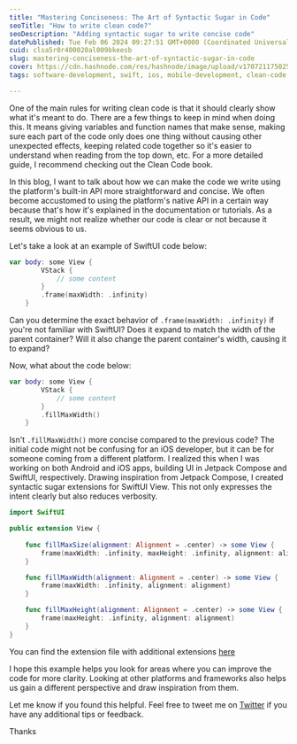 ```yaml
---
title: "Mastering Conciseness: The Art of Syntactic Sugar in Code"
seoTitle: "How to write clean code?"
seoDescription: "Adding syntactic sugar to write concise code"
datePublished: Tue Feb 06 2024 09:27:51 GMT+0000 (Coordinated Universal Time)
cuid: clsa5r0r400020al009bkeesb
slug: mastering-conciseness-the-art-of-syntactic-sugar-in-code
cover: https://cdn.hashnode.com/res/hashnode/image/upload/v1707211750252/51bb8ed7-6bed-4e90-a681-762254124a37.png
tags: software-development, swift, ios, mobile-development, clean-code, swiftui, programming-tips

---
```


One of the main rules for writing clean code is that it should clearly show what it's meant to do. There are a few things to keep in mind when doing this. It means giving variables and function names that make sense, making sure each part of the code only does one thing without causing other unexpected effects, keeping related code together so it's easier to understand when reading from the top down, etc. For a more detailed guide, I recommend checking out the Clean Code book.

In this blog, I want to talk about how we can make the code we write using the platform's built-in API more straightforward and concise. We often become accustomed to using the platform's native API in a certain way because that's how it's explained in the documentation or tutorials. As a result, we might not realize whether our code is clear or not because it seems obvious to us.

Let's take a look at an example of SwiftUI code below:

```swift
var body: some View {
        VStack {
            // some content
        }
        .frame(maxWidth: .infinity)
    }
```

Can you determine the exact behavior of `.frame(maxWidth: .infinity)` if you're not familiar with SwiftUI? Does it expand to match the width of the parent container? Will it also change the parent container's width, causing it to expand?

  
Now, what about the code below:

```swift
var body: some View {
        VStack {
            // some content
        }
        .fillMaxWidth()
    }
```

Isn't `.fillMaxWidth()` more concise compared to the previous code? The initial code might not be confusing for an iOS developer, but it can be for someone coming from a different platform. I realized this when I was working on both Android and iOS apps, building UI in Jetpack Compose and SwiftUI, respectively. Drawing inspiration from Jetpack Compose, I created syntactic sugar extensions for SwiftUI View. This not only expresses the intent clearly but also reduces verbosity.

```swift
import SwiftUI

public extension View {
  
    func fillMaxSize(alignment: Alignment = .center) -> some View {
        frame(maxWidth: .infinity, maxHeight: .infinity, alignment: alignment)
    }

    func fillMaxWidth(alignment: Alignment = .center) -> some View {
        frame(maxWidth: .infinity, alignment: alignment)
    }

    func fillMaxHeight(alignment: Alignment = .center) -> some View {
        frame(maxHeight: .infinity, alignment: alignment)
    }
}
```

You can find the extension file with additional extensions [here](https://gist.github.com/javalnanda/1f23107bf9a7cd0888c6e3cc99c4d975)

I hope this example helps you look for areas where you can improve the code for more clarity. Looking at other platforms and frameworks also helps us gain a different perspective and draw inspiration from them.

Let me know if you found this helpful. Feel free to tweet me on [Twitter](https://twitter.com/javalnanda) if you have any additional tips or feedback.

Thanks